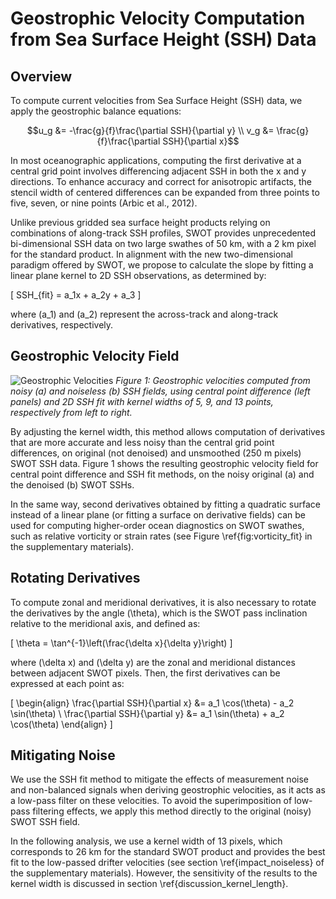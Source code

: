 # Geostrophic Velocity Computation from Sea Surface Height (SSH) Data

## Overview

To compute current velocities from Sea Surface Height (SSH) data, we apply the geostrophic balance equations:

```math
u_g &= -\frac{g}{f}\frac{\partial SSH}{\partial y} \\
v_g &= \frac{g}{f}\frac{\partial SSH}{\partial x}
```

In most oceanographic applications, computing the first derivative at a central grid point involves differencing adjacent SSH in both the x and y directions. To enhance accuracy and correct for anisotropic artifacts, the stencil width of centered differences can be expanded from three points to five, seven, or nine points (Arbic et al., 2012).

Unlike previous gridded sea surface height products relying on combinations of along-track SSH profiles, SWOT provides unprecedented bi-dimensional SSH data on two large swathes of 50 km, with a 2 km pixel for the standard product. In alignment with the new two-dimensional paradigm offered by SWOT, we propose to calculate the slope by fitting a linear plane kernel to 2D SSH observations, as determined by:

\[
SSH_{fit} = a_1x + a_2y + a_3
\]

where \(a_1\) and \(a_2\) represent the across-track and along-track derivatives, respectively.

## Geostrophic Velocity Field

![Geostrophic Velocities](Figures/geostrophic_fit.png)
*Figure 1: Geostrophic velocities computed from noisy (a) and noiseless (b) SSH fields, using central point difference (left panels) and 2D SSH fit with kernel widths of 5, 9, and 13 points, respectively from left to right.*

By adjusting the kernel width, this method allows computation of derivatives that are more accurate and less noisy than the central grid point differences, on original (not denoised) and unsmoothed (250 m pixels) SWOT SSH data. Figure 1 shows the resulting geostrophic velocity field for central point difference and SSH fit methods, on the noisy original (a) and the denoised (b) SWOT SSHs.

In the same way, second derivatives obtained by fitting a quadratic surface instead of a linear plane (or fitting a surface on derivative fields) can be used for computing higher-order ocean diagnostics on SWOT swathes, such as relative vorticity or strain rates (see Figure \ref{fig:vorticity_fit} in the supplementary materials).

## Rotating Derivatives

To compute zonal and meridional derivatives, it is also necessary to rotate the derivatives by the angle \(\theta\), which is the SWOT pass inclination relative to the meridional axis, and defined as:

\[
\theta = \tan^{-1}\left(\frac{\delta x}{\delta y}\right)
\]

where \(\delta x\) and \(\delta y\) are the zonal and meridional distances between adjacent SWOT pixels. Then, the first derivatives can be expressed at each point as:

\[
\begin{align}
\frac{\partial SSH}{\partial x} &= a_1 \cos(\theta) - a_2 \sin(\theta) \\
\frac{\partial SSH}{\partial y} &= a_1 \sin(\theta) + a_2 \cos(\theta)
\end{align}
\]

## Mitigating Noise

We use the SSH fit method to mitigate the effects of measurement noise and non-balanced signals when deriving geostrophic velocities, as it acts as a low-pass filter on these velocities. To avoid the superimposition of low-pass filtering effects, we apply this method directly to the original (noisy) SWOT SSH field.

In the following analysis, we use a kernel width of 13 pixels, which corresponds to 26 km for the standard SWOT product and provides the best fit to the low-passed drifter velocities (see section \ref{impact_noiseless} of the supplementary materials). However, the sensitivity of the results to the kernel width is discussed in section \ref{discussion_kernel_length}.
